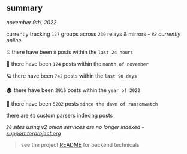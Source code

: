 
## summary
_november 9th, 2022_

currently tracking `127` groups across `230` relays & mirrors - _`88` currently online_

⏲ there have been `8` posts within the `last 24 hours`

🦈 there have been `124` posts within the `month of november`

🪐 there have been `742` posts within the `last 90 days`

🏚 there have been `2916` posts within the `year of 2022`

🦕 there have been `5202` posts `since the dawn of ransomwatch`

there are `61` custom parsers indexing posts

_`20` sites using v2 onion services are no longer indexed - [support.torproject.org](https://support.torproject.org/onionservices/v2-deprecation/)_

> see the project [README](https://github.com/joshhighet/ransomwatch#ransomwatch--) for backend technicals
